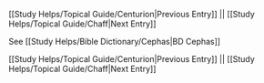 [[Study Helps/Topical Guide/Centurion|Previous Entry]]  ||  [[Study Helps/Topical Guide/Chaff|Next Entry]]

 See [[Study Helps/Bible Dictionary/Cephas|BD Cephas]]

[[Study Helps/Topical Guide/Centurion|Previous Entry]]  ||  [[Study Helps/Topical Guide/Chaff|Next Entry]]